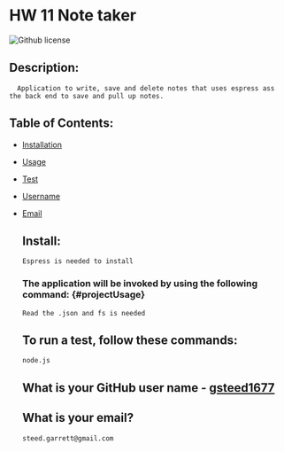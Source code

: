 
  # HW 11 Note taker

  ![Github license](https://img.shields.io/npm/v/nock)
   
  ## Description:  
      Application to write, save and delete notes that uses espress ass the back end to save and pull up notes.
      
  ## Table of Contents:

* [Installation](#Install)

* [Usage](#projectUsage)

* [Test](#projectTest)

* [Username](#projectUserName)

* [Email](#projectEmail)

  ## Install: 
      Espress is needed to install

  ### The application will be invoked by using the following command: {#projectUsage}
      Read the .json and fs is needed

  ## To run a test, follow these commands: 
      node.js
  
  ## What is your GitHub user name - [gsteed1677](https://github.com/gsteed1677)

  ## What is your email?
      steed.garrett@gmail.com
  
  